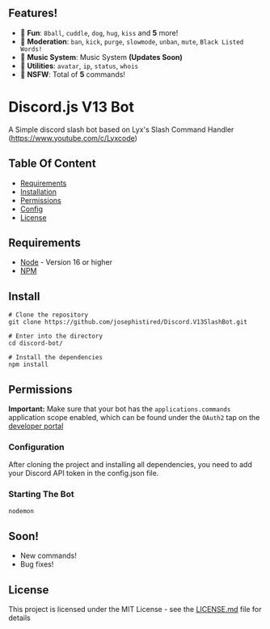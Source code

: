 ## Features!

*   🎉  **Fun**: `8ball`, `cuddle`, `dog`, `hug`, `kiss` and **5** more! 
*   🚓  **Moderation**: `ban`, `kick`, `purge`, `slowmode`, `unban`, `mute`, `Black Listed Words!`
*   🎵  **Music System**:  Music System **(Updates Soon)**
*   🔨  **Utilities**: `avatar`, `ip`, `status`, `whois`
*   🔞  **NSFW**: Total of **5** commands!

# Discord.js V13 Bot

A Simple discord slash bot based on Lyx's Slash Command Handler (https://www.youtube.com/c/Lyxcode)

## Table Of Content

* [Requirements](#requirements)
* [Installation](#install)
* [Permissions](#permissions)
* [Config](#configuration)
* [License](#license)

## Requirements

- [Node](https://nodejs.org/en/) - Version 16 or higher
- [NPM](https://www.npmjs.com/) 

## Install

```
# Clone the repository
git clone https://github.com/josephistired/Discord.V13SlashBot.git

# Enter into the directory
cd discord-bot/

# Install the dependencies
npm install
```
## Permissions

**Important:** Make sure that your bot has the `applications.commands` application scope enabled, which can be found under the `OAuth2` tap on the [developer portal](https://discord.com/developers/applications/)

### Configuration

After cloning the project and installing all dependencies, you need to add your Discord API token in the config.json file.

### Starting The Bot
```bash
nodemon
```

## Soon!

*  New commands!
*  Bug fixes!

## License 

This project is licensed under the MIT License - see the [LICENSE.md](LICENSE) file for details
